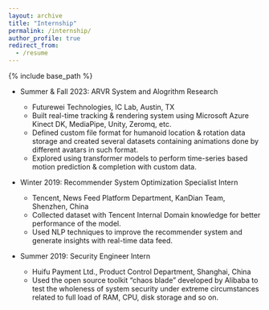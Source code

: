 ```yaml
---
layout: archive
title: "Internship"
permalink: /internship/
author_profile: true
redirect_from:
  - /resume
---
```


{% include base_path %}



* Summer & Fall 2023: ARVR System and Alogrithm Research
  * Futurewei Technologies, IC Lab, Austin, TX
  * Built real-time tracking & rendering system using Microsoft Azure Kinect DK, MediaPipe, Unity, Zeromq, etc. 
  * Defined custom file format for humanoid location & rotation data storage and created several datasets containing animations done by different avatars in such format.
  * Explored using transformer models to perform time-series based motion prediction & completion with custom data. 


* Winter 2019: Recommender System Optimization Specialist Intern
  * Tencent, News Feed Platform Department, KanDian Team, Shenzhen, China
  * Collected dataset with Tencent Internal Domain knowledge for better performance of the model. 
  * Used NLP techniques to improve the recommender system and generate insights with real-time data feed. 


* Summer 2019: Security Engineer Intern
  * Huifu Payment Ltd., Product Control Department, Shanghai, China
  * Used the open source toolkit “chaos blade” developed by Alibaba to test the wholeness of system security under extreme circumstances related to full load of RAM, CPU, disk storage and so on.


